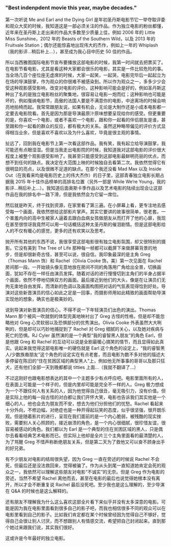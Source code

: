 # <Me and Earl and the Dying Girl>

### "Best indenpdent movie this year, maybe decades."

第一次听说 Me and Earl and the Dying Girl 是年初圣丹斯电影节它一举夺取评委和观众大奖的时候，我知道这是一部必须关注的作品。作为独立电影的粉丝都懂，近年来在圣丹斯上走出来的作品大多数至少质量上佳，例如 2006 年的 Little Miss Sunshine，2012 年的 Beasts of the Southern Wild，以及 2013 年的 Fruitvale Station；偶尔还能惊喜地出现伟大的杰作，例如上一年的 Whiplash（我的影评…稍后补上…），甚至成为我心目中历史 50 佳的作品。

所以当西雅图国际电影节宣布要播放这部电影的时候，我第一时间就去把票买了。在电影节看电影，尤其是看这种大家都会很乐的电影，其实是一件比较危险的事。当全场几百个座位座无虚席的时候，大家一起笑，一起哭，电影完毕后一起起立为在场的导演鼓掌，作为观众的你很难不被感染到。所以作为观众之一，多多少少会受这种观影感受影响，改变对电影的评价。这种影响可能会是好的，例如圣丹斯这种出了名的是独立电影粉丝的聚集地，很容易让电影一炮而红；这种影响也可能是坏的，例如戛纳电影节，高傲的法国人要是不满意你的电影，中途离场的时候会响亮地拍椅而起。我常常跟朋友说，如果有机会，无论是大制作还是小成本电影都一定要去电影院看。首先是因为那是导演最原汁原味想要呈现给你的感受。但更重要的是，你喜欢一个电影，或者不喜欢一个电影，跟和你一起看的伴侣朋友是谁，甚至跟和你一起看的群众的反应，都有极大的关系。虽然这种略带偏见的评价方式显得相当业余，但是喜欢不喜欢以及为什么喜欢，毕竟是很主观的事情。

扯远了，回到我在电影节上第一次看这部作品。我有笑，我有起立给导演鼓掌，我可能还有点眼湿湿。但是当我走出电影院的时候，我知道我对这部电影的评价很大程度上被整个观影感受影响了。我甚至只能感受到这部电影最鲜明亮丽的优点，而想不到任何的缺点。我决定在大范围上映的时候独自去看第二次。我依然觉得它有很明显的亮点，以及很微不足道的缺点。在那个我还没看 Mad Max 以及 Inside Out（在我看来均是电影历史上的伟大杰作）的日子里，这部青春独立电影长期占据我 2015 年十佳作品榜单的高排名位置（另外一部是 While We’re Young，我的影评…稍后补上…）。我知道后面奥斯卡季作品以及艺术电影的陆续出现会让这部作品在我的排名中一路下滑，但是我依然会为它留一席位。

然后就是昨天，终于找到资源，在家里看了第三遍。在小屏幕上看，更专注地去感受每一个画面，我依然想给这部影片掌声。其实它要讲的故事很简单，很老套。一个害羞内向的高中生被家人逼着去跟白血病女孩做朋友从而打开了他的心扉，我现在甚至很惊讶我竟然可以用一句话概括这种太圣丹斯的催泪剧情。但是这部电影给人的不仅有暖心的感觉，更多的还有欢笑以及思考。

抛开所有其他的东西不说，我很享受这部电影很有独立电影氛围，却又很特别的摄影。它没有美到 The Tree of Life 那种每一帧都可以截屏下来做屏幕背景的地步，但是却很新奇古怪，甚至可以说，很自信。我印象最深的是主角 Greg（Thomas Mann 饰）和 Rachel（Olivia Cooke 饰，美）第一次见面在 Rachel 房间那一段。一开始镜头像无意地放在房间不同的角落用广角给出全景，切换画面，犹如不存在一样任由演员发挥。随着对话的进行慢慢切到主角们的半身占据半个画面，依然不停地切换双方的画面。最后接近到他们的大头，像是在让演员们无拘无束地自由发挥，而清新的色调以及画面构图把对话的气氛表现得恰到好处。导演对这些新晋演员的信心如此之足是一回事，而摄影师用如此精致的画面帮助导演实现他的想象，确实也是极美妙的。

说到导演对新晋演员的信心，不得不说一下年轻演员们出色的演出。Thomas Mann 那个被风一吹就倒的体型完美地映衬出了 Greg 古怪的性格，但是却不能忽略他对 Greg 心灵软弱以及恐惧部分的优秀演出。Olivia Cooke 外表虽然大大咧咧的，但是却可以巧妙地捕捉到了 Rachel 对 Greg 细腻的关心，以及她对疾病与死亡的恐惧。RJ Cyler 虽然演的是一个典型“我的睿智黑人朋友”的角色 Earl，但是他跟 Greg 和 Rachel 的互动可以说是全剧最暖心搞笑的情节，而且显得如此真实。说起来我觉得这部电影唯一的硬伤就是 Earl 这个角色的设定上，“我的睿智黑人/少数族裔朋友”这个角色的设定实在有点老套，而且电影为数不多对他的描述大多停留在陈旧的“住在贫困区域的典型黑人”上，例如他无所事事的哥哥以及那只狂犬，还有他们全部一天到晚都都说 titties 上面…（我就不翻译了…）

不过这刚好也跟电影想表达的其中一个主题多少有点呼应吧。电影里面所有的人，在表面上可能是一个样子的，但是内里却可能是完全不一样的人。Greg 极力想成为一个不跟任何人有关系的人，因为他觉得自己很丑，毫无吸引力，没有价值。但是实际上他的每一段古怪的对白都让我们开怀大笑，电影也告诉我们其实他是一个细心的人，他也会去为朋友而不安，想去为他们分担他们的忧愁。Rachel 看起来十分外向，不修边幅，对绝症也是一种开得起玩笑的态度，似乎很坚强，很开朗乐观。但是随着影片的进行，呈现在我们面前的是一个内心脆弱，被残酷的现实挫败，需要别人关心照顾的，接近崩溃的角色，是一个内心很细腻，很珍惜友谊，很容易被感动的角色。我们都以为 Earl 是一个典型的住在贫困区域的黑人，只是偶尔去看看经典艺术电影而已。但实际上他却是全片三个主角里面看的最清楚的人，为了骂醒 Greg 不惜声称断绝朋友关系，但是第二天为了救他又可以奋不顾身出手的好兄弟。

有不少朋友对电影的结局很失望，因为 Greg 一直在旁述的时候说 Rachel 不会死，但最后还是没法救回来，觉得被骗了。作为从头到尾一直知道她肯定会死的观众之一，我依然可以理解这些朋友对电影“不诚实”的无奈。但是 Greg 作为电影的旁述，当然不希望 Rachel 离他而去，甚至在电影的最后也说觉得她根本没有离开，所以才会不断重复说 Rachel 最后没死吧。至少我也是这么理解的，至少导演在 Q&A 的时候也是这么解释的。

还有朋友不理解我为什么这么喜欢这部全片看下来似乎并没有太多深意的电影。可能是因为我在电影里面看到很多自己的影子吧，而我也相信很多不同的观众可以在电影里看到自己的影子。比如我们肯定都在某个时候曾经因为觉得自己不够好，觉得自己会很让别人讨厌，而不想跟别人有情感交流，希望把自己封闭起来。直到那个她过来跟我们说，其实我们很好。

这或许是今年最好的独立电影。
